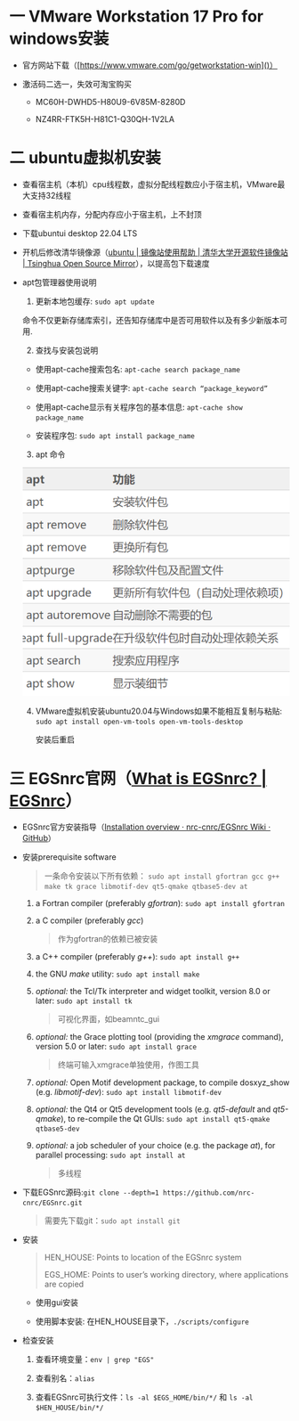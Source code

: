 # 一 VMware Workstation 17 Pro for windows安装

- 官方网站下载（[https://www.vmware.com/go/getworkstation-win]()）
  
- 激活码二选一，失效可淘宝购买
  
  - MC60H-DWHD5-H80U9-6V85M-8280D
    
  - NZ4RR-FTK5H-H81C1-Q30QH-1V2LA
    

# 二 ubuntu虚拟机安装

- 查看宿主机（本机）cpu线程数，虚拟分配线程数应小于宿主机，VMware最大支持32线程
  
- 查看宿主机内存，分配内存应小于宿主机，上不封顶
  
- 下载ubuntui desktop 22.04 LTS
  
- 开机后修改清华镜像源（[ubuntu | 镜像站使用帮助 | 清华大学开源软件镜像站 | Tsinghua Open Source Mirror](https://mirror.tuna.tsinghua.edu.cn/help/ubuntu/)），以提高包下载速度
- apt包管理器使用说明
  
  1. 更新本地包缓存: `sudo apt update `
    
    命令不仅更新存储库索引，还告知存储库中是否可用软件以及有多少新版本可用.
    
  2. 查找与安装包说明
    
    - 使用apt-cache搜索包名: `apt-cache search package_name`
    
    - 使用apt-cache搜索关键字: `apt-cache search “package_keyword”`
    
    - 使用apt-cache显示有关程序包的基本信息: `apt-cache show package_name`
    
    - 安装程序包: `sudo apt install package_name`
    
  3. apt 命令
    
    ![image](https://github.com/gettingStarted77/EGSnrc_NIM_217/blob/main/2023-02-04-18-32-34-image.png)
    
  4. VMware虚拟机安装ubuntu20.04与Windows如果不能相互复制与粘贴: `sudo apt install open-vm-tools open-vm-tools-desktop`
    
     安装后重启
    

# 三 EGSnrc官网（[What is EGSnrc? | EGSnrc](https://nrc-cnrc.github.io/EGSnrc/)）

- EGSnrc官方安装指导（[Installation overview · nrc-cnrc/EGSnrc Wiki · GitHub](https://github.com/nrc-cnrc/EGSnrc/wiki/Installation-overview)）
  
- 安装prerequisite software
  
  > 一条命令安装以下所有依赖： `sudo apt install gfortran gcc g++ make tk grace libmotif-dev qt5-qmake qtbase5-dev at`
  
  1. a Fortran compiler (preferably *gfortran*): `sudo apt install gfortran`
    
  2. a C compiler (preferably *gcc*)
    
     > 作为gfortran的依赖已被安装
    
  3. a C++ compiler (preferably *g++*): `sudo apt install g++`
    
  4. the GNU *make* utility: `sudo apt install make`
    
  5. *optional:* the Tcl/Tk interpreter and widget toolkit, version 8.0 or later: `sudo apt install tk`
    
      > 可视化界面，如beamntc_gui
    
  6. *optional:* the Grace plotting tool (providing the *xmgrace* command), version 5.0 or later: `sudo apt install grace`
    
     > 终端可输入xmgrace单独使用，作图工具
    
  7. *optional:* Open Motif development package, to compile dosxyz_show (e.g. *libmotif-dev*): `sudo apt install libmotif-dev`
    
  8. *optional:* the Qt4 or Qt5 development tools (e.g. *qt5-default* and *qt5-qmake*), to re-compile the Qt GUIs: `sudo apt install qt5-qmake qtbase5-dev`
    
  9. *optional:* a job scheduler of your choice (e.g. the package *at*), for parallel processing: `sudo apt install at`
    
      > 多线程
    
- 下载EGSnrc源码:`git clone --depth=1 https://github.com/nrc-cnrc/EGSnrc.git`
  
  > 需要先下载git：`sudo apt install git`
  
- 安装
  
  > HEN_HOUSE: Points to location of the EGSnrc system
  > 
  > EGS_HOME: Points to user’s working directory, where applications are copied
  
  - 使用gui安装
    
  - 使用脚本安装: 在HEN_HOUSE目录下，`./scripts/configure`
    

- 检查安装
  
  1. 查看环境变量：`env | grep "EGS"`
    
  2. 查看别名：`alias`
    
  3. 查看EGSnrc可执行文件：`ls -al $EGS_HOME/bin/*/` 和 `ls -al $HEN_HOUSE/bin/*/`

